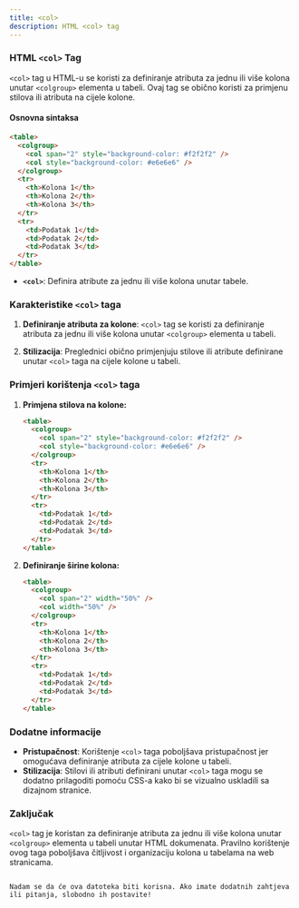 ```yaml
---
title: <col>
description: HTML <col> tag
---
```


### HTML `<col>` Tag

`<col>` tag u HTML-u se koristi za definiranje atributa za jednu ili više kolona unutar `<colgroup>` elementa u tabeli. Ovaj tag se obično koristi za primjenu stilova ili atributa na cijele kolone.

#### Osnovna sintaksa

```html
<table>
  <colgroup>
    <col span="2" style="background-color: #f2f2f2" />
    <col style="background-color: #e6e6e6" />
  </colgroup>
  <tr>
    <th>Kolona 1</th>
    <th>Kolona 2</th>
    <th>Kolona 3</th>
  </tr>
  <tr>
    <td>Podatak 1</td>
    <td>Podatak 2</td>
    <td>Podatak 3</td>
  </tr>
</table>
```

- **`<col>`**: Definira atribute za jednu ili više kolona unutar tabele.

### Karakteristike `<col>` taga

1. **Definiranje atributa za kolone**:
   `<col>` tag se koristi za definiranje atributa za jednu ili više kolona unutar `<colgroup>` elementa u tabeli.

2. **Stilizacija**:
   Preglednici obično primjenjuju stilove ili atribute definirane unutar `<col>` taga na cijele kolone u tabeli.

### Primjeri korištenja `<col>` taga

1. **Primjena stilova na kolone:**

   ```html
   <table>
     <colgroup>
       <col span="2" style="background-color: #f2f2f2" />
       <col style="background-color: #e6e6e6" />
     </colgroup>
     <tr>
       <th>Kolona 1</th>
       <th>Kolona 2</th>
       <th>Kolona 3</th>
     </tr>
     <tr>
       <td>Podatak 1</td>
       <td>Podatak 2</td>
       <td>Podatak 3</td>
     </tr>
   </table>
   ```

2. **Definiranje širine kolona:**
   ```html
   <table>
     <colgroup>
       <col span="2" width="50%" />
       <col width="50%" />
     </colgroup>
     <tr>
       <th>Kolona 1</th>
       <th>Kolona 2</th>
       <th>Kolona 3</th>
     </tr>
     <tr>
       <td>Podatak 1</td>
       <td>Podatak 2</td>
       <td>Podatak 3</td>
     </tr>
   </table>
   ```

### Dodatne informacije

- **Pristupačnost**: Korištenje `<col>` taga poboljšava pristupačnost jer omogućava definiranje atributa za cijele kolone u tabeli.
- **Stilizacija**: Stilovi ili atributi definirani unutar `<col>` taga mogu se dodatno prilagoditi pomoću CSS-a kako bi se vizualno uskladili sa dizajnom stranice.

### Zaključak

`<col>` tag je koristan za definiranje atributa za jednu ili više kolona unutar `<colgroup>` elementa u tabeli unutar HTML dokumenata. Pravilno korištenje ovog taga poboljšava čitljivost i organizaciju kolona u tabelama na web stranicama.

```

Nadam se da će ova datoteka biti korisna. Ako imate dodatnih zahtjeva ili pitanja, slobodno ih postavite!
```
